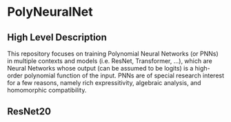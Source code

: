 # PolyNeuralNet

## High Level Description

This repository focuses on training Polynomial Neural Networks (or PNNs) in multiple contexts and models (i.e. ResNet, Transformer, ...), which are Neural Networks whose output (can be assumed to be logits) is a high-order polynomial function of the input. PNNs are of special research interest for a few reasons, namely rich expressitivity, algebraic analysis, and homomorphic compatibility. 

## ResNet20

